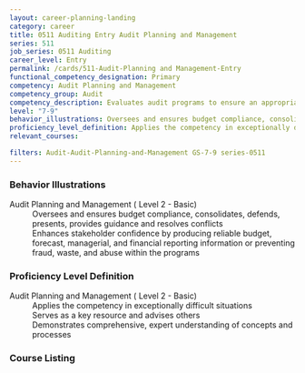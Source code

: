 ```yaml
---
layout: career-planning-landing
category: career
title: 0511 Auditing Entry Audit Planning and Management
series: 511
job_series: 0511 Auditing
career_level: Entry
permalink: /cards/511-Audit-Planning and Management-Entry
functional_competency_designation: Primary
competency: Audit Planning and Management
competency_group: Audit
competency_description: Evaluates audit programs to ensure an appropriate risk-based audit approach, monitors audit progress and reviews working papers and audit reports to ensure audits are properly documented and accomplished in accordance with Generally Accepted Government Auditing Standards (GAGAS) and Generally Accepted Auditing Standards (GAAS).
level: "7-9"
behavior_illustrations: Oversees and ensures budget compliance, consolidates, defends, presents, provides guidance and resolves conflicts ? Enhances stakeholder confidence by producing reliable budget, forecast, managerial, and financial reporting information or preventing fraud, waste, and abuse within the programs
proficiency_level_definition: Applies the competency in exceptionally difficult situations ? Serves as a key resource and advises others ? Demonstrates comprehensive, expert understanding of concepts and processes
relevant_courses: 

filters: Audit-Audit-Planning-and-Management GS-7-9 series-0511
---
```


<div class="desktop:grid-col-4 margin-y-205">
  <div class="border-top-05 border-accent-warm bg-white padding-2 shadow-5 height-full members-hover">
  <h3>Behavior Illustrations</h3>
  <p class="text-base"><dt>Audit Planning and Management ( Level 2 - Basic)</dt><dd>Oversees and ensures budget compliance, consolidates, defends, presents, provides guidance and resolves conflicts </dd><dd> Enhances stakeholder confidence by producing reliable budget, forecast, managerial, and financial reporting information or preventing fraud, waste, and abuse within the programs</dd></p>
  </div>
</div>
<div class="desktop:grid-col-4 margin-y-205">
<div class="border-top-05 border-accent-warm bg-white padding-2 shadow-5 height-full members-hover">
  <h3>Proficiency Level Definition</h3>
  <p class="text-base"><dt>Audit Planning and Management ( Level 2 - Basic)</dt><dd>Applies the competency in exceptionally difficult situations </dd><dd> Serves as a key resource and advises others </dd><dd> Demonstrates comprehensive, expert understanding of concepts and processes</dd></p>
  </div>
</div>
<div class="desktop:grid-col-4 margin-y-205">
<div class="border-top-05 border-accent-warm bg-white padding-2 shadow-5 height-full members-hover">
  <h3>Course Listing</h3>
  <ul class="text-base">
  
  </ul>
  </div>
</div>